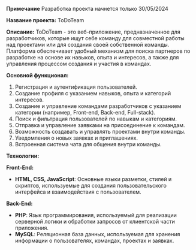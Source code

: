 **Примечание**
Разработка проекта начнется только 30/05/2024

**Название проекта:** ToDoTeam

**Описание:**
ToDoTeam - это веб-приложение, предназначенное для разработчиков, которые ищут себе команду для совместной работы над проектами или для создания своей собственной команды. Платформа обеспечивает удобный механизм для поиска партнеров по разработке на основе их навыков, опыта и интересов, а также для управления процессом создания и участия в командах.

**Основной функционал:**
1. Регистрация и аутентификация пользователей.
2. Создание профиля с указанием навыков, опыта и категорий интересов.
3. Создание и управление командами разработчиков с указанием категории (например, Front-end, Back-end, Full-stack).
4. Поиск и фильтрация пользователей по навыкам и категориям.
5. Отправка и управление заявками на присоединение к командам.
6. Возможность создавать и управлять проектами внутри команды.
7. Уведомления о новых заявках и приглашениях.
8. Встроенная система чата для общения внутри команды.

**Технологии:**

**Front-End:**
- **HTML, CSS, JavaScript**: Основные языки разметки, стилей и скриптов, используемые для создания пользовательского интерфейса и взаимодействия с пользователем.

**Back-End:**
- **PHP**: Язык программирования, используемый для реализации серверной логики и обработки запросов от клиентской части приложения.
- **MySQL**: Реляционная база данных, используемая для хранения информации о пользователях, командах, проектах и заявках.
